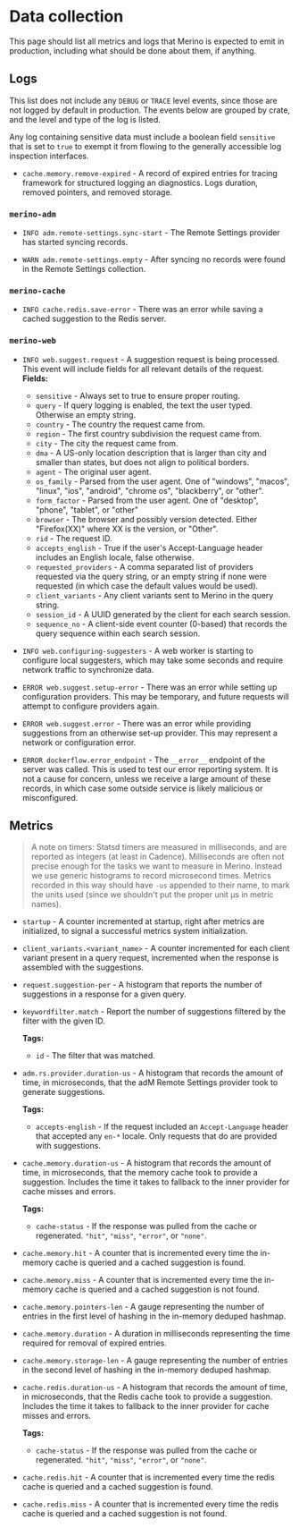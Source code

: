 # Data collection

This page should list all metrics and logs that Merino is expected to emit in
production, including what should be done about them, if anything.

## Logs

This list does not include any `DEBUG` or `TRACE` level events, since those are
not logged by default in production. The events below are grouped by crate, and
the level and type of the log is listed.

Any log containing sensitive data must include a boolean field `sensitive`
that is set to `true` to exempt it from flowing to the generally accessible
log inspection interfaces.

- `cache.memory.remove-expired` - A record of expired entries for tracing framework 
  for structured logging an diagnostics. Logs duration, removed pointers, and removed 
  storage. 

### `merino-adm`

- `INFO adm.remote-settings.sync-start` - The Remote Settings provider has
  started syncing records.

- `WARN adm.remote-settings.empty` - After syncing no records were found in the
  Remote Settings collection.

### `merino-cache`

- `INFO cache.redis.save-error` - There was an error while saving a cached
  suggestion to the Redis server.

### `merino-web`

- `INFO web.suggest.request` - A suggestion request is being processed. This
  event will include fields for all relevant details of the request. **Fields:**

  - `sensitive` - Always set to true to ensure proper routing.
  - `query` - If query logging is enabled, the text the user typed. Otherwise an
    empty string.
  - `country` - The country the request came from.
  - `region` - The first country subdivision the request came from.
  - `city` - The city the request came from.
  - `dma` - A US-only location description that is larger than city and smaller
    than states, but does not align to political borders.
  - `agent` - The original user agent.
  - `os_family` - Parsed from the user agent. One of "windows", "macos",
    "linux", "ios", "android", "chrome os", "blackberry", or "other".
  - `form_factor` - Parsed from the user agent. One of "desktop", "phone",
    "tablet", or "other"
  - `browser` - The browser and possibly version detected. Either "Firefox(XX)"
    where XX is the version, or "Other".
  - `rid` - The request ID.
  - `accepts_english` - True if the user's Accept-Language header includes an
    English locale, false otherwise.
  - `requested_providers` - A comma separated list of providers requested via
    the query string, or an empty string if none were requested (in which case
    the default values would be used).
  - `client_variants` - Any client variants sent to Merino in the query string.
  - `session_id` - A UUID generated by the client for each search session.
  - `sequence_no` -  A client-side event counter (0-based) that records the query
    sequence within each search session.

- `INFO web.configuring-suggesters` - A web worker is starting to configure
  local suggesters, which may take some seconds and require network traffic to
  synchronize data.

- `ERROR web.suggest.setup-error` - There was an error while setting up
  configuration providers. This may be temporary, and future requests will
  attempt to configure providers again.

- `ERROR web.suggest.error` - There was an error while providing suggestions
  from an otherwise set-up provider. This may represent a network or
  configuration error.

- `ERROR dockerflow.error_endpoint` - The `__error__` endpoint of the server was
  called. This is used to test our error reporting system. It is not a cause for
  concern, unless we receive a large amount of these records, in which case some
  outside service is likely malicious or misconfigured.

## Metrics

> A note on timers: Statsd timers are measured in milliseconds, and are reported
> as integers (at least in Cadence). Milliseconds are often not precise enough
> for the tasks we want to measure in Merino. Instead we use generic histograms
> to record microsecond times. Metrics recorded in this way should have `-us`
> appended to their name, to mark the units used (since we shouldn't put the
> proper unit μs in metric names).

- `startup` - A counter incremented at startup, right after metrics are
  initialized, to signal a successful metrics system initialization.

- `client_variants.<variant_name>` - A counter incremented for each client
  variant present in a query request, incremented when the response is assembled
  with the suggestions.

- `request.suggestion-per` - A histogram that reports the number of suggestions
  in a response for a given query.

- `keywordfilter.match` - Report the number of suggestions filtered by the
  filter with the given ID.

  **Tags:**

  - `id` - The filter that was matched.

- `adm.rs.provider.duration-us` - A histogram that records the amount of time,
  in microseconds, that the adM Remote Settings provider took to generate
  suggestions.

  **Tags:**

  - `accepts-english` - If the request included an `Accept-Language` header that
    accepted any `en-*` locale. Only requests that do are provided with
    suggestions.

- `cache.memory.duration-us` - A histogram that records the amount of time, in
  microseconds, that the memory cache took to provide a suggestion. Includes the
  time it takes to fallback to the inner provider for cache misses and errors.

  **Tags:**

  - `cache-status` - If the response was pulled from the cache or regenerated.
    `"hit"`, `"miss"`, `"error"`, or `"none"`.

- `cache.memory.hit` - A counter that is incremented every time the in-memory
  cache is queried and a cached suggestion is found.

- `cache.memory.miss` - A counter that is incremented every time the in-memory
  cache is queried and a cached suggestion is not found.

- `cache.memory.pointers-len` - A gauge representing the number of entries in
  the first level of hashing in the in-memory deduped hashmap.

- `cache.memory.duration` - A duration in milliseconds representing the time 
  required for removal of expired entries.

- `cache.memory.storage-len` - A gauge representing the number of entries in the
  second level of hashing in the in-memory deduped hashmap.

- `cache.redis.duration-us` - A histogram that records the amount of time, in
  microseconds, that the Redis cache took to provide a suggestion. Includes the
  time it takes to fallback to the inner provider for cache misses and errors.

  **Tags:**

  - `cache-status` - If the response was pulled from the cache or regenerated.
    `"hit"`, `"miss"`, `"error"`, or `"none"`.

- `cache.redis.hit` - A counter that is incremented every time the redis cache
  is queried and a cached suggestion is found.

- `cache.redis.miss` - A counter that is incremented every time the redis cache
  is queried and a cached suggestion is not found.
